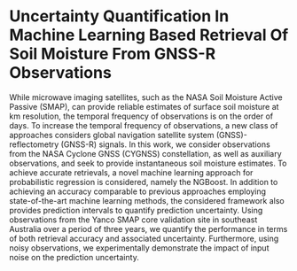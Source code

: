 # Uncertainty Quantification In Machine Learning Based Retrieval Of Soil Moisture From GNSS-R Observations

While microwave imaging satellites, such as the NASA Soil Moisture Active Passive (SMAP), can provide reliable estimates
of surface soil moisture at km resolution, the temporal frequency of observations is on the order of days.
To increase the temporal frequency of observations, a new class of approaches considers global navigation satellite system
(GNSS)-reflectometry (GNSS-R) signals. In this work, we consider observations from the NASA Cyclone GNSS
(CYGNSS) constellation, as well as auxiliary observations, and seek to provide instantaneous soil moisture estimates.
To achieve accurate retrievals, a novel machine learning approach for probabilistic regression is considered, namely the
NGBoost. In addition to achieving an accuracy comparable to previous approaches employing state-of-the-art machine
learning methods, the considered framework also provides prediction intervals to quantify prediction uncertainty. Using
observations from the Yanco SMAP core validation site in southeast Australia over a period of three years, we quantify
the performance in terms of both retrieval accuracy and associated uncertainty. Furthermore, using noisy observations,
we experimentally demonstrate the impact of input noise on the prediction uncertainty.
